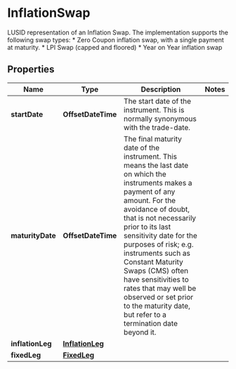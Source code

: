 

# InflationSwap

LUSID representation of an Inflation Swap.  The implementation supports the following swap types:  * Zero Coupon inflation swap, with a single payment at maturity.  * LPI Swap (capped and floored)  * Year on Year inflation swap

## Properties

Name | Type | Description | Notes
------------ | ------------- | ------------- | -------------
**startDate** | **OffsetDateTime** | The start date of the instrument. This is normally synonymous with the trade-date. | 
**maturityDate** | **OffsetDateTime** | The final maturity date of the instrument. This means the last date on which the instruments makes a payment of any amount.  For the avoidance of doubt, that is not necessarily prior to its last sensitivity date for the purposes of risk; e.g. instruments such as  Constant Maturity Swaps (CMS) often have sensitivities to rates that may well be observed or set prior to the maturity date, but refer to a termination date beyond it. | 
**inflationLeg** | [**InflationLeg**](InflationLeg.md) |  | 
**fixedLeg** | [**FixedLeg**](FixedLeg.md) |  | 



